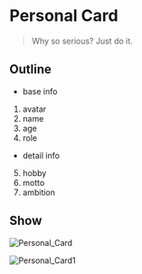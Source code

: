 # Personal Card

> Why so serious? Just do it.

## Outline

- base info

1. avatar
2. name
3. age
4. role

- detail info

5. hobby
6. motto
7. ambition

## Show

![Personal_Card](https://github.com/Hazelnuttt/TechMap-Works/blob/master/frontend/week1-3/hazelnuttt/docs/Personal_Card.png)

![Personal_Card1](https://github.com/Hazelnuttt/TechMap-Works/blob/master/frontend/week1-3/hazelnuttt/docs/Personal_Card1.png)
